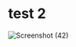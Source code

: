 # test 2
![Screenshot (42)](https://github.com/user-attachments/assets/c22563c8-dc71-4dba-bd80-bb0e438b3559)

